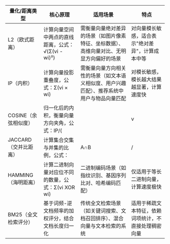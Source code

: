 | 量化/距离类型 | 核心原理 | 适用场景 | 特点 |
|--------------|----------|----------|------|
| L2（欧式距离） | 计算向量空间中两点的直线距离，公式：√(Σ(vi - wi)²) | 需衡量向量绝对差异的场景（如图片像素特征、坐标数据）、高维向量对比、无明显方向偏好的场景 | 对向量模长敏感，适合表示"绝对差异"，计算成本中等 |
| IP（内积） | 计算向量投影重叠度，公式：Σ(vi × wi) | 需衡量向量方向相关性的场景（如文本语义相似度、用户兴趣匹配）、推荐系统中用户与物品向量匹配 | 对模长敏感，模长越大结果越显著，计算速度快 |
| COSINE（余弦相似度） | 归一化后的内积，衡量向量方向夹角，公式：IP/(||v||×||w||) | 侧重方向而非大小的场景（如文本主题匹配、情感分析、基因序列对比） | 对模长不敏感，适合表示"相对差异"，计算成本略高于内积 |
| JACCARD（交并比距离） | 计算集合交集与并集的比例，公式：|A∩B|/|A∪B| | 稀疏向量或二进制特征场景（如用户标签重合度、物品属性匹配、文档关键词交集） | 适合离散特征，对零值敏感，不适合连续值向量 |
| HAMMING（海明距离） | 计算二进制向量对应位不同的数量，公式：Σ(vi XOR wi) | 二进制编码场景（如指纹识别、基因序列比对、哈希编码匹配） | 仅适用于等长二进制向量，计算速度极快 |
| BM25（全文检索评分） | 基于词频-逆文档频率的加权评分，结合文档长度归一化 | 传统全文检索场景（如关键词搜索、文档召回排序）、混合向量与文本检索的系统 | 适用于稀疏文本特征，依赖词项统计，不直接处理稠密向量 |